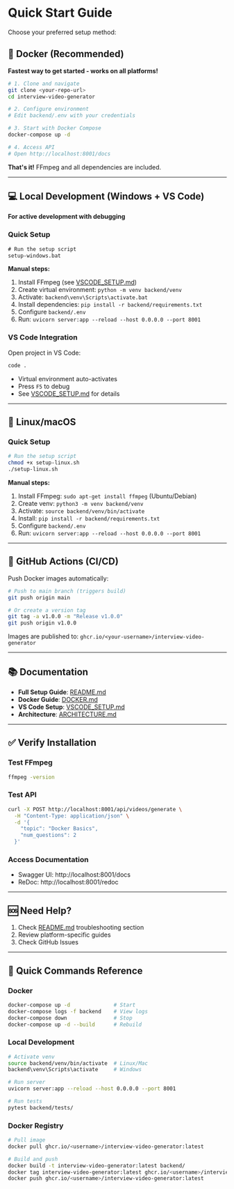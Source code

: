 # Quick Start Guide

Choose your preferred setup method:

## 🐳 Docker (Recommended)

**Fastest way to get started - works on all platforms!**

```bash
# 1. Clone and navigate
git clone <your-repo-url>
cd interview-video-generator

# 2. Configure environment
# Edit backend/.env with your credentials

# 3. Start with Docker Compose
docker-compose up -d

# 4. Access API
# Open http://localhost:8001/docs
```

**That's it!** FFmpeg and all dependencies are included.

---

## 💻 Local Development (Windows + VS Code)

**For active development with debugging**

### Quick Setup

```cmd
# Run the setup script
setup-windows.bat
```

**Manual steps:**
1. Install FFmpeg (see [VSCODE_SETUP.md](VSCODE_SETUP.md))
2. Create virtual environment: `python -m venv backend/venv`
3. Activate: `backend\venv\Scripts\activate.bat`
4. Install dependencies: `pip install -r backend/requirements.txt`
5. Configure `backend/.env`
6. Run: `uvicorn server:app --reload --host 0.0.0.0 --port 8001`

### VS Code Integration

Open project in VS Code:
```cmd
code .
```

- Virtual environment auto-activates
- Press `F5` to debug
- See [VSCODE_SETUP.md](VSCODE_SETUP.md) for details

---

## 🐧 Linux/macOS

### Quick Setup

```bash
# Run the setup script
chmod +x setup-linux.sh
./setup-linux.sh
```

**Manual steps:**
1. Install FFmpeg: `sudo apt-get install ffmpeg` (Ubuntu/Debian)
2. Create venv: `python3 -m venv backend/venv`
3. Activate: `source backend/venv/bin/activate`
4. Install: `pip install -r backend/requirements.txt`
5. Configure `backend/.env`
6. Run: `uvicorn server:app --reload --host 0.0.0.0 --port 8001`

---

## 🚀 GitHub Actions (CI/CD)

Push Docker images automatically:

```bash
# Push to main branch (triggers build)
git push origin main

# Or create a version tag
git tag -a v1.0.0 -m "Release v1.0.0"
git push origin v1.0.0
```

Images are published to: `ghcr.io/<your-username>/interview-video-generator`

---

## 📚 Documentation

- **Full Setup Guide**: [README.md](README.md)
- **Docker Guide**: [DOCKER.md](DOCKER.md)
- **VS Code Setup**: [VSCODE_SETUP.md](VSCODE_SETUP.md)
- **Architecture**: [ARCHITECTURE.md](ARCHITECTURE.md)

---

## ✅ Verify Installation

### Test FFmpeg
```bash
ffmpeg -version
```

### Test API
```bash
curl -X POST http://localhost:8001/api/videos/generate \
  -H "Content-Type: application/json" \
  -d '{
    "topic": "Docker Basics",
    "num_questions": 2
  }'
```

### Access Documentation
- Swagger UI: http://localhost:8001/docs
- ReDoc: http://localhost:8001/redoc

---

## 🆘 Need Help?

1. Check [README.md](README.md) troubleshooting section
2. Review platform-specific guides
3. Check GitHub Issues

---

## 🎯 Quick Commands Reference

### Docker
```bash
docker-compose up -d              # Start
docker-compose logs -f backend    # View logs
docker-compose down               # Stop
docker-compose up -d --build      # Rebuild
```

### Local Development
```bash
# Activate venv
source backend/venv/bin/activate  # Linux/Mac
backend\venv\Scripts\activate     # Windows

# Run server
uvicorn server:app --reload --host 0.0.0.0 --port 8001

# Run tests
pytest backend/tests/
```

### Docker Registry
```bash
# Pull image
docker pull ghcr.io/<username>/interview-video-generator:latest

# Build and push
docker build -t interview-video-generator:latest backend/
docker tag interview-video-generator:latest ghcr.io/<username>/interview-video-generator:latest
docker push ghcr.io/<username>/interview-video-generator:latest
```
